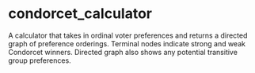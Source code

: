 # condorcet_calculator
A calculator that takes in ordinal voter preferences and returns a directed graph of preference orderings. Terminal nodes indicate strong and weak Condorcet winners. Directed graph also shows any potential transitive group preferences.
